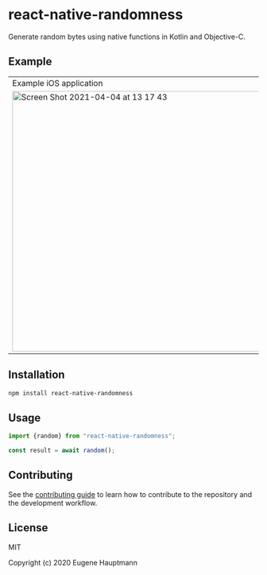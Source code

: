 # react-native-randomness

Generate random bytes using native functions in Kotlin and Objective-C.

## Example

<table>
<tr>
  <td>Example iOS application</td>
  <td>Example Android application</td>
</tr>
<tr>
  <td>
   <img width="524" alt="Screen Shot 2021-04-04 at 13 17 43" src="https://user-images.githubusercontent.com/1857263/113520483-3d167d00-9548-11eb-9caf-386d6bce6e8b.png">
  </td>
  <td>
   <img width="457" alt="Screen Shot 2021-04-04 at 13 04 14" src="https://user-images.githubusercontent.com/1857263/113520484-3d167d00-9548-11eb-87cc-5313c85260d0.png">
  </td>
</tr>
</table>

## Installation

```sh
npm install react-native-randomness
```

## Usage

```js
import {random} from "react-native-randomness";

const result = await random();
```

## Contributing

See the [contributing guide](CONTRIBUTING.md) to learn how to contribute to the repository and the development workflow.

## License

MIT

Copyright (c) 2020 Eugene Hauptmann
